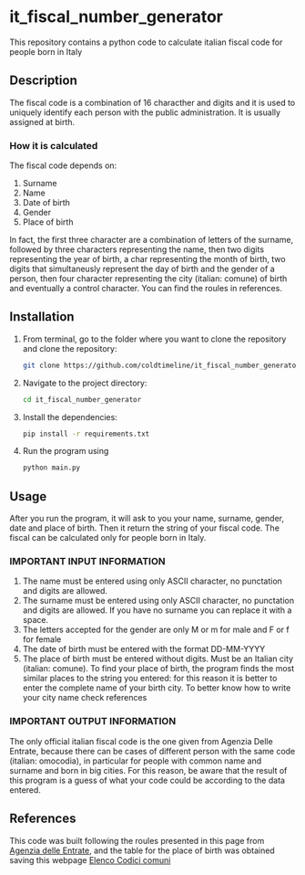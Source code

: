 # it_fiscal_number_generator
This repository contains a python code to calculate italian fiscal code for people born in Italy

## Description
The fiscal code is a combination of 16 characther and digits and it is used to uniquely identify each person with the public administration. It is usually assigned at birth.

### How it is calculated
The fiscal code depends on:
1. Surname
2. Name
3. Date of birth
4. Gender
5. Place of birth

In fact, the first three character are a combination of letters of the surname, followed by three characters representing the name, then two digits representing the year of birth, a char representing the month of birth, two digits that simultaneusly represent the day of birth and the gender of a person, then four character representing the city (italian: comune) of birth and eventually a control character. You can find the roules in references.
## Installation

1. From terminal, go to the folder where you want to clone the repository and clone the repository:
    ```bash
    git clone https://github.com/coldtimeline/it_fiscal_number_generator.git
    ```
2. Navigate to the project directory:
    ```bash
    cd it_fiscal_number_generator
    ```
3. Install the dependencies:
    ```bash
    pip install -r requirements.txt
    ```
4. Run the program using
    ```bash
    python main.py
    ```

## Usage

After you run the program, it will ask to you your name, surname, gender, date and place of birth.
Then it return the string of your fiscal code. The fiscal can be calculated only for people born in Italy.

### IMPORTANT INPUT INFORMATION
1. The name must be entered using only ASCII character, no punctation and digits are allowed.
2. The surname must be entered using only ASCII character, no punctation and digits are allowed. If you have no surname you can replace it with a space.
3. The letters accepted for the gender are only M or m for male and F or f for female
4. The date of birth must be entered with the format DD-MM-YYYY
5. The place of birth must be entered without digits. Must be an Italian city (italian: comune). To find your place of birth, the program finds the most similar places to the string you entered: for this reason it is better to enter the complete name of your birth city. To better know how to write your city name check references

### IMPORTANT OUTPUT INFORMATION

The only official italian fiscal code is the one given from Agenzia Delle Entrate, because there can be cases of different person with the same code (italian: omocodia), in particular for people with common name and surname and born in big cities. For this reason, be aware that the result of this program is a guess of what your code could be according to the data entered.

## References
This code was built following the roules presented in this page from [Agenzia delle Entrate](https://www.agenziaentrate.gov.it/portale/web/guest/schede/istanze/richiesta-ts_cf/informazioni-codificazione-pf), and the table for the place of birth was obtained saving this webpage [Elenco Codici comuni](https://dait.interno.gov.it/territorio-e-autonomie-locali/sut/elenco_codici_comuni.php)